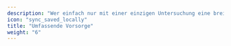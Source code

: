 ```yaml
---
description: "Wer einfach nur mit einer einzigen Untersuchung eine breit angelegte Vorsorge möchte, trifft mit einem MRT eine gute Wahl, weil es viele verschiedene Risiken abdeckt."
icon: "sync_saved_locally"
title: "Umfassende Vorsorge"
weight: "6"
---
```



